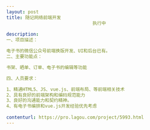 ```yaml
---                
layout: post       
title: 随记网络前端开发
                                执行中
           
description: 
一、项目描述：

电子书的微信公众号前端换版开发、UI和后台已有。
二、主要功能点：

书架、晒单、订单、电子书的编辑等功能

四、人员要求：

1、精通HTML5、JS、vue.js、前端布局、等前端相关技术
2、具有良好的前端架构和编码规范能力
3、良好的沟通能力和契约精神。
4、有电子书编排和vue.js开发经验优先考虑
     
contenturl: https://pro.lagou.com/project/5993.html      
---                 
```

